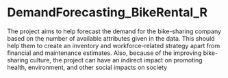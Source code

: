 # DemandForecasting_BikeRental_R
The project aims to help forecast the demand for the bike-sharing company based on the number of available attributes given in the data. This should help them to create an inventory and workforce-related strategy apart from financial and maintenance estimates. Also, because of the improving bike-sharing culture, the project can have an indirect impact on promoting health, environment, and other social impacts on society
